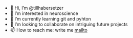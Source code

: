 - 👋 Hi, I’m @tillhabersetzer
- 👀 I’m interested in neuroscience
- 🌱 I’m currently learning git and pyhton
- 💞️ I’m looking to collaborate on intriguing future projects
- 📫 How to reach me: write me [mailto](mailto:tillhabersetzer@uol.de)

<!---
tillhabersetzer/tillhabersetzer is a ✨ special ✨ repository because its `README.md` (this file) appears on your GitHub profile.
You can click the Preview link to take a look at your changes.
--->
